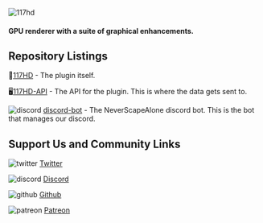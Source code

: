 ![117hd](https://user-images.githubusercontent.com/5789682/177055757-3f288259-1d9b-48b3-ba5d-a5783d90d638.png)

#### GPU renderer with a suite of graphical enhancements.

## Repository Listings
🔌[117HD](https://github.com/117HD/RLHD) - The plugin itself.

🖥[117HD-API](https://github.com/117HD/117HD-API) - The API for the plugin. This is where the data gets sent to.

![discord](https://user-images.githubusercontent.com/5789682/173276137-8ea82e88-4ec1-444f-baf0-4b0dc171901f.png) [discord-bot](https://github.com/117HD/discord-bot) - The NeverScapeAlone discord bot. This is the bot that manages our discord.

## Support Us and Community Links
![twitter](https://user-images.githubusercontent.com/5789682/173276125-347af1a5-e866-4770-97b2-7ebd3ab1aaa6.png)
[Twitter](https://twitter.com/117scape)

![discord](https://user-images.githubusercontent.com/5789682/173276137-8ea82e88-4ec1-444f-baf0-4b0dc171901f.png)
[Discord](https://discord.gg/U4p6ChjgSE)

![github](https://user-images.githubusercontent.com/5789682/173276200-a073b459-e9b6-45da-82b7-c1d88e1dd268.png)
[Github](https://github.com/117HD)

![patreon](https://user-images.githubusercontent.com/5789682/173276176-22dd9dcc-40c8-472b-9da2-455eebec296a.png)
[Patreon](https://www.patreon.com/RS_117)
